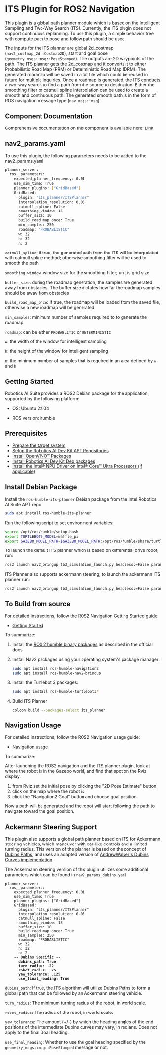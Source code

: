 # ITS Plugin for ROS2 Navigation
This plugin is a global path planner module which is based on the Intelligent Sampling and Two-Way Search (ITS).  Currently, the ITS plugin does not support continuous replanning. To use this plugin, a simple behavior tree with compute path to pose and follow path should be used.

The inputs for the ITS planner are global 2d_costmap (`nav2_costmap_2d::Costmap2D`), start and goal pose (`geometry_msgs::msg::PoseStamped`).  The outputs are 2D waypoints of the path.  The ITS planner gets the 2d_costmap and it converts it to either Probabilistic Road Map (PRM) or Deterministic Road Map (DRM). The generated roadmap will be saved in a txt file which could be reused in future for multiple inquiries.  Once a roadmap is generated, the ITS conducts a two-way search to find a path from the source to destination.   Either the smoothing filter or catmull spline interpolation can be used to create a smooth and continuous path.  The generated smooth path is in the form of ROS navigation message type (`nav_msgs::msg`).

## Component Documentation

Comprehensive documentation on this component is available here: [Link](https://docs.openedgeplatform.intel.com/edge-ai-suites/robotics-ai-suite/main/robotics/dev_guide/tutorials_amr/navigation/its-path-planner-plugin.html)

## nav2_params.yaml
To use this plugin, the following parameters needs to be added to the nav2_params.yaml
```sh
planner_server:
  ros__parameters:
    expected_planner_frequency: 0.01
    use_sim_time: True
    planner_plugins: ["GridBased"]
    GridBased:
      plugin: "its_planner/ITSPlanner"
      interpolation_resolution: 0.05
      catmull_spline: False
      smoothing_window: 15
      buffer_size: 10
      build_road_map_once: True
      min_samples: 250
      roadmap: "PROBABLISTIC"
      w: 32
      h: 32
      n: 2
```

`catmull_spline`: if true, the generated path from the ITS will be interpolated with catmull spline method; otherwise smoothing filter will be used to smooth the path

`smoothing_window`:  window size for the smoothing filter; unit is grid size

`buffer_size`: during the roadmap generation, the samples are generated away from obstacles.  The buffer size dictates how far the roadmap samples should be away from obstacles

`build_road_map_once`:  If true, the roadmap will be loaded from the saved file, otherwise a new roadmap will be generated

`min_samples`: minimum number of samples required to to generate the roadmap

`roadmap`: can be either `PROBABLITIC` or `DETERMINISTIC`

`w`: the width of the window for intelligent sampling

`h`: the height of the window for intelligent sampling

`n`: the minimum number of samples that is required in an area defined by `w` and `h`

## Getting Started
Robotics AI Suite provides a ROS2 Debian package for the application, supported by the following platform:

- OS: Ubuntu 22.04

- ROS version: humble

## Prerequisites

- [Prepare the target system](https://docs.openedgeplatform.intel.com/edge-ai-suites/robotics-ai-suite/main/robotics/gsg_robot/prepare-system.html)
- [Setup the Robotics AI Dev Kit APT Repositories](https://docs.openedgeplatform.intel.com/robotics-ai-suite/robotics-ai-suite/main/robotics/gsg_robot/apt-setup.html)
- [Install OpenVINO™ Packages](https://docs.openedgeplatform.intel.com/robotics-ai-suite/robotics-ai-suite/main/robotics/gsg_robot/install-openvino.html)
- [Install Robotics AI Dev Kit Deb packages](https://docs.openedgeplatform.intel.com/robotics-ai-suite/robotics-ai-suite/main/robotics/gsg_robot/install.html)
- [Install the Intel® NPU Driver on Intel® Core™ Ultra Processors (if applicable)](https://docs.openedgeplatform.intel.com/robotics-ai-suite/robotics-ai-suite/main/robotics/gsg_robot/install-npu-driver.html)

## Install Debian Package

Install the ``ros-humble-its-planner`` Debian package from the Intel Robotics AI Suite APT repo

```sh
sudo apt install ros-humble-its-planner
```

Run the following script to set environment variables:

```sh
source /opt/ros/humble/setup.bash
export TURTLEBOT3_MODEL=waffle_pi
export GAZEBO_MODEL_PATH=$GAZEBO_MODEL_PATH:/opt/ros/humble/share/turtlebot3_gazebo/models
```

To launch the default ITS planner which is based on differential drive robot, run:

```sh
ros2 launch nav2_bringup tb3_simulation_launch.py headless:=False params_file:=/opt/ros/humble/share/its_planner/nav2_params.yaml default_bt_xml_filename:=/opt/ros/humble/share/its_planner/navigate_w_recovery.xml
```

ITS Planner also supports ackermann steering; to launch the ackermann ITS planner run:

```sh
ros2 launch nav2_bringup tb3_simulation_launch.py headless:=False params_file:=/opt/ros/humble/share/its_planner/nav2_params_dubins.yaml default_bt_xml_filename:=/opt/ros/humble/share/its_planner/navigate_w_recovery.xml
```
## To Build from source
For detailed instructions, follow the ROS2 Navigation Getting Started guide:
- [Getting Started](https://navigation.ros.org/getting_started/index.html)

To summarize:
1. Install the [ROS 2 humble binary packages](https://docs.ros.org/en/rolling/Installation/Ubuntu-Install-Debians.html) as described in the official docs
2. Install Nav2 packages using your operating system's package manager:
    ```sh
    sudo apt install ros-humble-navigation2
    sudo apt install ros-humble-nav2-bringup
    ```
3. Install the Turtlebot 3 packages:

    ```sh
    sudo apt install ros-humble-turtlebot3*
    ```
4. Build  ITS Planner
    ```sh
    colcon build --packages-select its_planner
    ```
## Navigation Usage
For detailed instructions, follow the ROS2 Navigation usage guide:
- [Navigation usage](https://navigation.ros.org/getting_started/index.html#navigating)

To summarize:

After launching the ROS2 navigation and the ITS planner plugin, look at where the robot is in the Gazebo world, and find that spot on the Rviz display.

1. from Rviz set the initial pose by clicking the "2D Pose Estimate" button
2. click on the map where the robot is
3. click the "Navigation2 Goal" button and choose goal position

Now a path will be generated and the robot will start following the path to navigate toward the goal position.

## Ackermann Steering Support
This plugin also supports a global path planner based on ITS for Ackermann steering vehicles, which maneuver with car-like controls and a limited turning radius. This version of the planner is based on the concept of [Dubins Paths](https://en.wikipedia.org/wiki/Dubins_path), and uses an adapted version of [AndrewWalker's Dubins Curves implementation](https://github.com/AndrewWalker/Dubins-Curves).


The Ackermann steering version of this plugin utilizes some additional parameters which can be found in `nav2_params_dubins.yaml`

<pre><code>planner_server:
  ros__parameters:
    expected_planner_frequency: 0.01
    use_sim_time: True
    planner_plugins: ["GridBased"]
    GridBased:
      plugin: "its_planner/ITSPlanner"
      interpolation_resolution: 0.05
      catmull_spline: False
      smoothing_window: 15
      buffer_size: 10
      build_road_map_once: True
      min_samples: 250
      roadmap: "PROBABLISTIC"
      w: 32
      h: 32
      n: 2
    <b>-- Dubins Specific -- 
      dubins_path: True
      turn_radius: .22
      robot_radius: .25
      yaw_tolerance: .125
      use_final_heading: True</b>
</code></pre>

`dubins_path`: If true, the ITS algorithm will utilize Dubins Paths to form a global path that can be followed by an Ackermann steering vehicle. 

`turn_radius`: The minimum turning radius of the robot, in world scale.

`robot_radius`: The radius of the robot, in world scale. 

`yaw_tolerance`: The amount (+/-) by which the heading angles of the end positions of the intermediate Dubins curves may vary, in radians. Does not apply to the final Goal heading. 

`use_final_heading`: Whether to use the goal heading specified by the `geometry_msgs::msg::PoseStamped` message or not.
